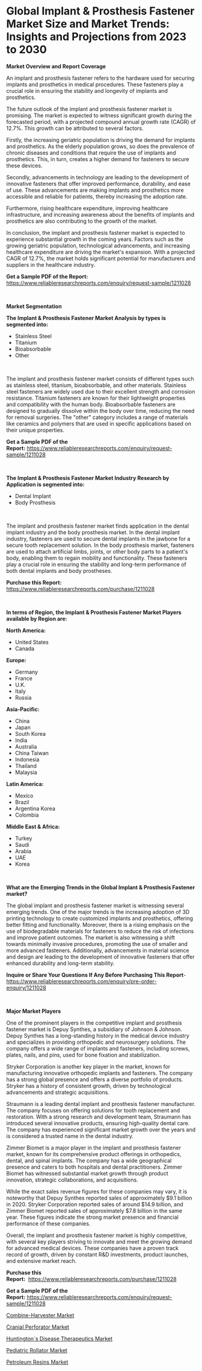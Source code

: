 <p><h1>Global Implant & Prosthesis Fastener Market Size and Market Trends: Insights and Projections from 2023 to 2030</h1></p><p><strong>Market Overview and Report Coverage</strong></p>
<p><p>An implant and prosthesis fastener refers to the hardware used for securing implants and prosthetics in medical procedures. These fasteners play a crucial role in ensuring the stability and longevity of implants and prosthetics.</p><p>The future outlook of the implant and prosthesis fastener market is promising. The market is expected to witness significant growth during the forecasted period, with a projected compound annual growth rate (CAGR) of 12.7%. This growth can be attributed to several factors.</p><p>Firstly, the increasing geriatric population is driving the demand for implants and prosthetics. As the elderly population grows, so does the prevalence of chronic diseases and conditions that require the use of implants and prosthetics. This, in turn, creates a higher demand for fasteners to secure these devices.</p><p>Secondly, advancements in technology are leading to the development of innovative fasteners that offer improved performance, durability, and ease of use. These advancements are making implants and prosthetics more accessible and reliable for patients, thereby increasing the adoption rate.</p><p>Furthermore, rising healthcare expenditure, improving healthcare infrastructure, and increasing awareness about the benefits of implants and prosthetics are also contributing to the growth of the market.</p><p>In conclusion, the implant and prosthesis fastener market is expected to experience substantial growth in the coming years. Factors such as the growing geriatric population, technological advancements, and increasing healthcare expenditure are driving the market's expansion. With a projected CAGR of 12.7%, the market holds significant potential for manufacturers and suppliers in the healthcare industry.</p></p>
<p><strong>Get a Sample PDF of the Report:</strong> <a href="https://www.reliableresearchreports.com/enquiry/request-sample/1211028">https://www.reliableresearchreports.com/enquiry/request-sample/1211028</a></p>
<p>&nbsp;</p>
<p><strong>Market Segmentation</strong></p>
<p><strong>The Implant & Prosthesis Fastener Market Analysis by types is segmented into:</strong></p>
<p><ul><li>Stainless Steel</li><li>Titanium</li><li>Bioabsorbable</li><li>Other</li></ul></p>
<p>&nbsp;</p>
<p><p>The implant and prosthesis fastener market consists of different types such as stainless steel, titanium, bioabsorbable, and other materials. Stainless steel fasteners are widely used due to their excellent strength and corrosion resistance. Titanium fasteners are known for their lightweight properties and compatibility with the human body. Bioabsorbable fasteners are designed to gradually dissolve within the body over time, reducing the need for removal surgeries. The "other" category includes a range of materials like ceramics and polymers that are used in specific applications based on their unique properties.</p></p>
<p><strong>Get a Sample PDF of the Report:</strong>&nbsp;<a href="https://www.reliableresearchreports.com/enquiry/request-sample/1211028">https://www.reliableresearchreports.com/enquiry/request-sample/1211028</a></p>
<p>&nbsp;</p>
<p><strong>The Implant & Prosthesis Fastener Market Industry Research by Application is segmented into:</strong></p>
<p><ul><li>Dental Implant</li><li>Body Prosthesis</li></ul></p>
<p>&nbsp;</p>
<p><p>The implant and prosthesis fastener market finds application in the dental implant industry and the body prosthesis market. In the dental implant industry, fasteners are used to secure dental implants in the jawbone for a secure tooth replacement solution. In the body prosthesis market, fasteners are used to attach artificial limbs, joints, or other body parts to a patient's body, enabling them to regain mobility and functionality. These fasteners play a crucial role in ensuring the stability and long-term performance of both dental implants and body prostheses.</p></p>
<p><strong>Purchase this Report:</strong>&nbsp; <a href="https://www.reliableresearchreports.com/purchase/1211028">https://www.reliableresearchreports.com/purchase/1211028</a></p>
<p>&nbsp;</p>
<p><strong>In terms of Region, the Implant & Prosthesis Fastener Market Players available by Region are:</strong></p>
<p>
    <p> <strong> North America: </strong>
        <ul>
            <li>United States</li>
            <li>Canada</li>
        </ul>
        </p> 
    <p> <strong> Europe: </strong>
        <ul>
            <li>Germany</li>
            <li>France</li>
            <li>U.K.</li>
            <li>Italy</li>
            <li>Russia</li>
        </ul>
        </p> 
    <p> <strong> Asia-Pacific: </strong>
        <ul>
            <li>China</li>
            <li>Japan</li>
            <li>South Korea</li>
            <li>India</li>
            <li>Australia</li>
            <li>China Taiwan</li>
            <li>Indonesia</li>
            <li>Thailand</li>
            <li>Malaysia</li>
        </ul>
        </p> 
    <p> <strong> Latin America: </strong>
        <ul>
            <li>Mexico</li>
            <li>Brazil</li>
            <li>Argentina Korea</li>
            <li>Colombia</li>
        </ul>
        </p> 
    <p> <strong> Middle East & Africa: </strong>
        <ul>
            <li>Turkey</li>
            <li>Saudi</li>
            <li>Arabia</li>
            <li>UAE</li>
            <li>Korea</li>
        </ul>
    </p>
    </p>
<p>&nbsp;</p>
<p><strong>What are the Emerging Trends in the Global Implant & Prosthesis Fastener market?</strong></p>
<p><p>The global implant and prosthesis fastener market is witnessing several emerging trends. One of the major trends is the increasing adoption of 3D printing technology to create customized implants and prosthetics, offering better fitting and functionality. Moreover, there is a rising emphasis on the use of biodegradable materials for fasteners to reduce the risk of infections and improve patient outcomes. The market is also witnessing a shift towards minimally invasive procedures, promoting the use of smaller and more advanced fasteners. Additionally, advancements in material science and design are leading to the development of innovative fasteners that offer enhanced durability and long-term stability.</p></p>
<p><strong>Inquire or Share Your Questions If Any Before Purchasing This Report</strong>- <a href="https://www.reliableresearchreports.com/enquiry/pre-order-enquiry/1211028">https://www.reliableresearchreports.com/enquiry/pre-order-enquiry/1211028</a></p>
<p>&nbsp;</p>
<p><strong>Major Market Players</strong></p>
<p><p>One of the prominent players in the competitive implant and prosthesis fastener market is Depuy Synthes, a subsidiary of Johnson & Johnson. Depuy Synthes has a long-standing history in the medical device industry and specializes in providing orthopedic and neurosurgery solutions. The company offers a wide range of implants and fasteners, including screws, plates, nails, and pins, used for bone fixation and stabilization.</p><p>Stryker Corporation is another key player in the market, known for manufacturing innovative orthopedic implants and fasteners. The company has a strong global presence and offers a diverse portfolio of products. Stryker has a history of consistent growth, driven by technological advancements and strategic acquisitions.</p><p>Straumann is a leading dental implant and prosthesis fastener manufacturer. The company focuses on offering solutions for tooth replacement and restoration. With a strong research and development team, Straumann has introduced several innovative products, ensuring high-quality dental care. The company has experienced significant market growth over the years and is considered a trusted name in the dental industry.</p><p>Zimmer Biomet is a major player in the implant and prosthesis fastener market, known for its comprehensive product offerings in orthopedics, dental, and spinal implants. The company has a wide geographical presence and caters to both hospitals and dental practitioners. Zimmer Biomet has witnessed substantial market growth through product innovation, strategic collaborations, and acquisitions.</p><p>While the exact sales revenue figures for these companies may vary, it is noteworthy that Depuy Synthes reported sales of approximately $9.1 billion in 2020. Stryker Corporation reported sales of around $14.9 billion, and Zimmer Biomet reported sales of approximately $7.8 billion in the same year. These figures indicate the strong market presence and financial performance of these companies.</p><p>Overall, the implant and prosthesis fastener market is highly competitive, with several key players striving to innovate and meet the growing demand for advanced medical devices. These companies have a proven track record of growth, driven by constant R&D investments, product launches, and extensive market reach.</p></p>
<p><strong>Purchase this Report:</strong>&nbsp;&nbsp;<a href="https://www.reliableresearchreports.com/purchase/1211028">https://www.reliableresearchreports.com/purchase/1211028</a></p>
<p></p>
<p><strong>Get a Sample PDF of the Report:</strong>&nbsp;<a href="https://www.reliableresearchreports.com/enquiry/request-sample/1211028">https://www.reliableresearchreports.com/enquiry/request-sample/1211028</a></p>
<p><p><a href="https://www.linkedin.com/pulse/combine-harvester-market-research-report-provides-thorough-industry/">Combine-Harvester Market</a></p><p><a href="https://medium.com/@heatherhall44/cranial-perforator-market-size-cagr-trends-2024-2030-960dc98deb68">Cranial Perforator Market</a></p><p><a href="https://www.linkedin.com/pulse/decoding-huntingtons-disease-therapeutics-market-deep-dive-latest/">Huntington`s Disease Therapeutics Market</a></p><p><a href="https://medium.com/@melissaarnold2022/pediatric-rollator-market-size-cagr-trends-2024-2030-92f75bf39bb8">Pediatric Rollator Market</a></p><p><a href="https://www.linkedin.com/pulse/petroleum-resins-market-research-report-unlocks-analysis-financial/">Petroleum Resins Market</a></p></p>